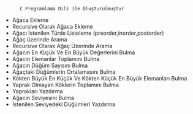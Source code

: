           C Programlama Dili ile Oluşturulmuştur

- Ağaca Ekleme	
- Recursive Olarak Ağaca Ekleme
- Ağacı İstenilen Türde Listeleme (preorder,inorder,postorder)
- Ağaç üzerinde Arama 
- Recursive Olarak Ağaç Üzerinde Arama
- Ağacın En Küçük Ve En Büyük Değerlerini Bulma 
- Ağacın Elemanlar Toplamını Bulma
- Ağacın Düğüm Sayısını Bulma
- Ağaçtaki Düğümlerin Ortalamasını Bulma
- Kökten Büyük En Küçük Ve Kökten Küçük En Büyük Elemanları Bulma
- Yaprak Olmayan Köklerin Toplamını Bulma
- Yaprakları Yazdırma
- Ağacın Seviyesini Bulma
- İstenilen Seviyedeki Düğümleri Yazdırma
